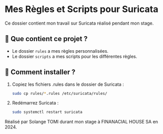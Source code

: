 # Mes Règles et Scripts pour Suricata

Ce dossier contient mon travail sur Suricata réalisé pendant mon stage.

## 📁 Que contient ce projet ?

*   Le dossier `rules` a mes règles personnalisées.
*   Le dossier `scripts` a mes scripts pour les différentes règles.

## 🚀 Comment installer ?

1.  Copiez les fichiers .rules dans le dossier de Suricata :
    ```bash
    sudo cp rules/*.rules /etc/suricata/rules/
    ```
2.  Redémarrez Suricata :
    ```bash
    sudo systemctl restart suricata
    ```

Réalisé par Solange TOMI durant mon stage à FINANACIAL HOUSE SA en 2024.